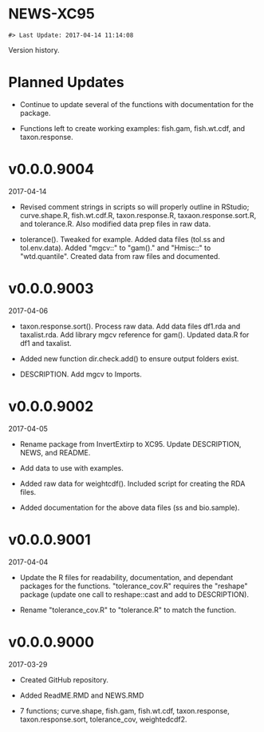 NEWS-XC95
================

<!-- NEWS.md is generated from NEWS.Rmd. Please edit that file -->
    #> Last Update: 2017-04-14 11:14:08

Version history.

Planned Updates
===============

-   Continue to update several of the functions with documentation for the package.

-   Functions left to create working examples: fish.gam, fish.wt.cdf, and taxon.response.

v0.0.0.9004
===========

2017-04-14

-   Revised comment strings in scripts so will properly outline in RStudio; curve.shape.R, fish.wt.cdf.R, taxon.response.R, taxaon.response.sort.R, and tolerance.R. Also modified data prep files in raw data.

-   tolerance(). Tweaked for example. Added data files (tol.ss and tol.env.data). Added "mgcv::" to "gam()." and "Hmisc::" to "wtd.quantile". Created data from raw files and documented.

v0.0.0.9003
===========

2017-04-06

-   taxon.response.sort(). Process raw data. Add data files df1.rda and taxalist.rda. Add library mgcv reference for gam(). Updated data.R for df1 and taxalist.

-   Added new function dir.check.add() to ensure output folders exist.

-   DESCRIPTION. Add mgcv to Imports.

v0.0.0.9002
===========

2017-04-05

-   Rename package from InvertExtirp to XC95. Update DESCRIPTION, NEWS, and README.

-   Add data to use with examples.

-   Added raw data for weightcdf(). Included script for creating the RDA files.

-   Added documentation for the above data files (ss and bio.sample).

v0.0.0.9001
===========

2017-04-04

-   Update the R files for readability, documentation, and dependant packages for the functions. "tolerance\_cov.R" requires the "reshape" package (update one call to reshape::cast and add to DESCRIPTION).

-   Rename "tolerance\_cov.R" to "tolerance.R" to match the function.

v0.0.0.9000
===========

2017-03-29

-   Created GitHub repository.

-   Added ReadME.RMD and NEWS.RMD

-   7 functions; curve.shape, fish.gam, fish.wt.cdf, taxon.response, taxon.response.sort, tolerance\_cov, weightedcdf2.
